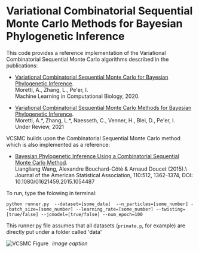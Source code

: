 # Variational Combinatorial Sequential Monte Carlo Methods for Bayesian Phylogenetic Inference

This code provides a reference implementation of the Variational Combinatorial Sequential Monte Carlo algorithms described in the publications: 

* [Variational Combinatorial Sequential Monte Carlo for Bayesian Phylogenetic Inference](http://www.cs.columbia.edu/~amoretti/papers/phylo.pdf). \
  Moretti, A.\, Zhang, L., Pe'er, I. \
  Machine Learning in Computational Biology, 2020.

* [Variational Combinatorial Sequential Monte Carlo Methods for Bayesian Phylogenetic Inference](). \
  Moretti, A.\*, Zhang, L.\*, Naesseth, C., Venner, H., Blei, D., Pe'er, I. \
  Under Review, 2021
  
VCSMC builds upon the Combinatorial Sequential Monte Carlo method which is also implemented as a reference:

* [Bayesian Phylogenetic Inference Using a Combinatorial Sequential Monte Carlo Method](https://www.stats.ox.ac.uk/~doucet/wang_bouchardcote_doucet_BayesianphylogeneticscombinatorialSMC_JASA2015.pdf). \
Liangliang Wang, Alexandre Bouchard-Côté & Arnaud Doucet (2015).\ 
Journal of the American Statistical Association, 110:512, 1362-1374, DOI: 10.1080/01621459.2015.1054487



To run, type the folowing in terminal: 

`python runner.py 
   --dataset=[some_data] 
   --n_particles=[some_number]
   --batch_size=[some_number]
   --learning_rate=[some_number]
   --twisting=[true/false]
   --jcmodel=[true/false]
   --num_epoch=100`   

This runner.py file assumes that all datasets (`primate.p`, for example) are directly put under a folder called 'data'

<img src="https://github.com/amoretti86/phylo/blob/master/data/figures/primatesTVCSMC_5.png"
     alt="VCSMC Figure"
     style="float: left; margin-right: 10px;" />
     *image caption*

